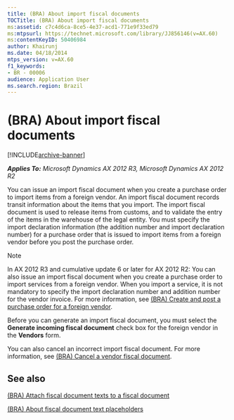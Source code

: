 ```yaml
---
title: (BRA) About import fiscal documents
TOCTitle: (BRA) About import fiscal documents
ms:assetid: c7c4d6ca-8ce5-4e37-acd1-771e9f33ed79
ms:mtpsurl: https://technet.microsoft.com/library/JJ856146(v=AX.60)
ms:contentKeyID: 50406984
author: Khairunj
ms.date: 04/18/2014
mtps_version: v=AX.60
f1_keywords:
- BR - 00006
audience: Application User
ms.search.region: Brazil
---
```


# (BRA) About import fiscal documents 


[!INCLUDE[archive-banner](includes/archive-banner.md)]


_**Applies To:** Microsoft Dynamics AX 2012 R3, Microsoft Dynamics AX 2012 R2_

You can issue an import fiscal document when you create a purchase order to import items from a foreign vendor. An import fiscal document records transit information about the items that you import. The import fiscal document is used to release items from customs, and to validate the entry of the items in the warehouse of the legal entity. You must specify the import declaration information (the addition number and import declaration number) for a purchase order that is issued to import items from a foreign vendor before you post the purchase order.


> [!NOTE]
> <P>In AX 2012 R3 and cumulative update 6 or later for AX 2012 R2: You can also issue an import fiscal document when you create a purchase order to import services from a foreign vendor. When you import a service, it is not mandatory to specify the import declaration number and addition number for the vendor invoice. For more information, see <A href="bra-create-and-post-a-purchase-order-for-a-foreign-vendor.md">(BRA) Create and post a purchase order for a foreign vendor</A>.</P>



Before you can generate an import fiscal document, you must select the **Generate incoming fiscal document** check box for the foreign vendor in the **Vendors** form.

You can also cancel an incorrect import fiscal document. For more information, see [(BRA) Cancel a vendor fiscal document](bra-cancel-a-vendor-fiscal-document.md).

## See also

[(BRA) Attach fiscal document texts to a fiscal document](bra-attach-fiscal-document-texts-to-a-fiscal-document.md)

[(BRA) About fiscal document text placeholders](bra-about-fiscal-document-text-placeholders.md)

  


